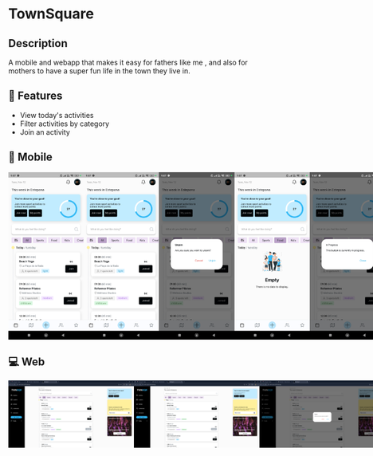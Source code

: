# TownSquare

## Description

A mobile and webapp that makes it easy for fathers like me , and also for mothers to have a
super fun life in the town they live in.

## 🌟 Features

- View today's activities
- Filter activities by category
- Join an activity

## 📱 Mobile

<div style="display: flex; justify-content: space-between;">
  <img src="assets/images/mobile_home.jpg" alt="Dashboard" width="30%" />
  <img src="assets/images/mobile_joined.jpg" alt="Settings" width="30%" />
  <img src="assets/images/mobile_unjoin.jpg" alt="Workflow" width="30%" />
  <img src="assets/images/mobile_empty.jpg" alt="Workflow" width="30%" />
  <img src="assets/images/mobile_inprogress.jpg" alt="Workflow" width="30%" />
</div>

## 💻 Web

<div style="display: flex; justify-content: space-between;">
  <img src="assets/images/web_home.png" alt="Dashboard" width="50%" />
  <img src="assets/images/web_joined.png" alt="Settings" width="50%" />
  <img src="assets/images/web_unjoin.png" alt="Workflow" width="50%" />
  <img src="assets/images/web_empty.png" alt="Workflow" width="50%" />
  <img src="assets/images/web_inprogress.png" alt="Workflow" width="50%" />
</div>
